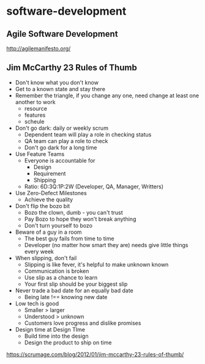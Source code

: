# software-development

## Agile Software Development

<http://agilemanifesto.org/>

## Jim McCarthy 23 Rules of Thumb

- Don't know what you don't know
- Get to a known state and stay there
- Remember the triangle, if you change any one, need change at least one another to work
  - resource
  - features
  - scheule
- Don't go dark: daily or weekly scrum
  - Dependent team will play a role in checking status
  - QA team can play a role to check
  - Don't go dark for a long time
- Use Feature Teams
  - Everyone is accountable for
    - Design
    - Requirement
    - Shipping
  - Ratio: 6D:3Q:1P:2W (Developer, QA, Manager, Writters)
- Use Zero-Defect Milestones
  - Achieve the quality
- Don't flip the bozo bit
  - Bozo the clown, dumb - you can't trust
  - Pay Bozo to hope they won't break anything
  - Don't turn yourself to bozo
- Beware of a guy in a room
  - The best guy fails from time to time
  - Developer (no matter how smart they are) needs give little things every week
- When slipping, don't fail
  - Slipping is like fever, it's helpful to make unknown known
  - Communication is broken
  - Use slip as a chance to learn
  - Your first slip should be your biggest slip
- Never trade a bad date for an equally bad date
  - Being late !== knowing new date
- Low tech is good
  - Smaller > larger
  - Understood > unknown
  - Customers love progress and dislike promises
- Design time at Design TIme
  - Build time into the design
  - Design the product to ship on time



<https://scrumage.com/blog/2012/01/jim-mccarthy-23-rules-of-thumb/>


